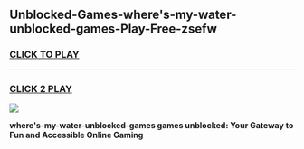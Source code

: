 
## Unblocked-Games-where's-my-water-unblocked-games-Play-Free-zsefw
<h3>
<a href="https://premium76.site?title=where's-my-water-unblocked-games&ref=23A">CLICK TO PLAY</a></h3>
<hr>

<h3>
<a href="https://premium76.site?title=where's-my-water-unblocked-games&ref=23A">CLICK 2 PLAY</a>
  
</h3>

<a href="https://premium76.site?title=where's-my-water-unblocked-games&ref=23A"><img src="https://clearcache.store/games.png"></a>


**where's-my-water-unblocked-games games unblocked: Your Gateway to Fun and Accessible Online Gaming**
